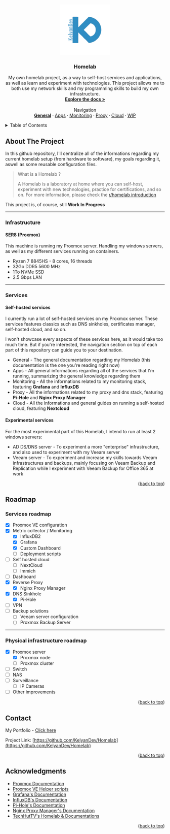 <a id="readme-top"></a>

<!--[![Contributors][contributors-shield]][contributors-url]
[![Forks][forks-shield]][forks-url]
[![Stargazers][stars-shield]][stars-url]
[![Issues][issues-shield]][issues-url]
[![MIT License][license-shield]][license-url]
[![LinkedIn][linkedin-shield]][linkedin-url] -->

<!-- PROJECT LOGO -->
<br />
<div align="center">
  <a href="https://github.com/KelyanDev/Homelab">
    <img src="logo.png" alt="Logo" width="160" height="160">
  </a>

<h3 align="center">Homelab</h3>

  <p align="center">
    My own homelab project, as a way to self-host services and applications, as well as learn and experiment with technologies. This project allows me to both use my network skills and my programming skills to build my own infrastructure.
    <br />
    <a href="https://github.com/KelyanDev/Homelab"><strong>Explore the docs »</strong></a>
    <br />
    <br />
    Navigation <br />
    <a href="https://github.com/KelyanDev/Homelab"><strong>General</strong></a>
    ·
    <a href="https://github.com/KelyanDev/Homelab/blob/main/apps/README.md">Apps</a>
    ·
    <a href="https://github.com/KelyanDev/Homelab/blob/main/monitoring/README.md">Monitoring</a>
    ·
    <a href="https://github.com/KelyanDev/Homelab/blob/main/proxy/README.md">Proxy</a>
    ·
    <a href="https://github.com/KelyanDev/Homelab/blob/main/cloud/README.md">Cloud</a>
    ·
    <a href="">WIP</a>
  </p>
</div>


<details>
  <summary>Table of Contents</summary>
  <ol>
    <li>
      <a href="#about-the-project">About The Project</a>
      <ul>
        <li><a href="#infrastructure">Infrastructure</a></li>
        <li><a href="#services">Services</a></li>
      </ul>
    </li>
    <li>
      <a href="#roadmap">Roadmap</a>
      <ul>
        <li><a href="#services-roadmap">Services roadmap</a></li>
        <li><a href="#physical-infrastructure-roadmap">Hardware roadmap</a></li>
      </ul>
    </li>
    <li><a href="#contact">Contact</a></li>
    <li><a href="#acknowledgments">Acknowledgments</a></li>
  </ol>
</details> 


<!-- ABOUT THE PROJECT -->
## About The Project

In this github repository, I'll centralize all of the informations regarding my current homelab setup (from hardware to software), my goals regarding it, aswell as some reusable configuration files.

> What is a Homelab ?
>
> A Homelab is a laboratory at home where you can self-host, experiment with new technologies, practice for certifications, and so on.
> For more information, please check the [r/homelab introduction](https://www.reddit.com/r/homelab/wiki/introduction/)

This project is, of course, still **Work In Progress**

<hr />

### Infrastructure

#### SER8 (Proxmox)  
This machine is running my Proxmox server. Handling my windows servers, as well as my different services running on containers.
* Ryzen 7 8845HS - 8 cores, 16 threads
* 32Go DDR5 5600 MHz
* 1To NVMe SSD
* 2.5 Gbps LAN 

<hr />

### Services

#### Self-hosted services
I currently run a lot of self-hosted services on my Proxmox server. These services features classics such as DNS sinkholes, certificates manager, self-hosted cloud, and so on.

I won't showcase every aspects of these services here, as it would take too much time. But if you're interested, the navigation section on top of each part of this repository can guide you to your destination.
- General - The general documentation regarding my Homelab (this documentation is the one you're reading right now)
- Apps - All general informations regarding all of the services that I'm running, summarizing the general knowledge regarding them
- Monitoring - All the informations related to my monitoring stack, featuring **Grafana** and **InfluxDB**
- Proxy - All the informations related to my proxy and dns stack, featuring **Pi-Hole** and **Nginx Proxy Manager**
- Cloud - All the informations and general guides on running a self-hosted cloud, featuring **Nextcloud**

#### Experimental services
For the most experimental part of this Homelab, I intend to run at least 2 windows servers:
* AD DS/DNS server - To experiment a more "enterprise" infrastructure, and also used to experiment with my Veeam server
* Veeam server - To experiment and increase my skills towards Veeam infrastructures and backups, mainly focusing on Veeam Backup and Replication while I experiment with Veeam Backup for Office 365 at work

<p align="right">(<a href="#readme-top">back to top</a>)</p>

<!-- ROADMAP -->
## Roadmap

### Services roadmap

- [X] Proxmox VE configuration
- [X] Metric collector / Monitoring
    - [X] InfluxDB2
    - [X] Grafana
    - [X] Custom Dashboard
    - [ ] Deployment scripts
- [ ] Self hosted cloud
    - [ ] NextCloud
    - [ ] Immich
- [ ] Dashboard
- [X] Reverse Proxy
    - [X] Nginx Proxy Manager
- [X] DNS Sinkhole
    - [X] Pi-Hole
- [ ] VPN
- [ ] Backup solutions
    - [ ] Veeam server configuration
    - [ ] Proxmox Backup Server

<hr />

### Physical infrastructure roadmap

- [X] Proxmox server
    - [X] Proxmox node
    - [ ] Proxmox cluster 
- [ ] Switch
- [ ] NAS
- [ ] Surveillance
    - [ ] IP Cameras
- [ ] Other improvements

<p align="right">(<a href="#readme-top">back to top</a>)</p>

<!-- CONTACT -->
## Contact

My Portfolio - [Click here](https://kelyandev.github.io/)

Project Link: [https://github.com/KelyanDev/Homelab](https://github.com/KelyanDev/Homelab)

<p align="right">(<a href="#readme-top">back to top</a>)</p>



<!-- ACKNOWLEDGMENTS -->
## Acknowledgments

* [Proxmox Documentation](https://pve.proxmox.com/wiki/Main_Page)
* [Proxmox VE Helper scripts](https://community-scripts.github.io/ProxmoxVE/)
* [Grafana's Documentation](https://grafana.com/docs/)
* [InfluxDB's Documentation](https://docs.influxdata.com/influxdb/v2/install/#choose-the-influxdata-key-pair-for-your-os-version)
* [Pi-Hole's Documentation](https://docs.pi-hole.net/)
* [Nginx Proxy Manager's Documentation](https://nginxproxymanager.com/guide/)
* [TechHutTV's Homelab & Documentations](https://github.com/TechHutTV/homelab)

<p align="right">(<a href="#readme-top">back to top</a>)</p>



<!-- MARKDOWN LINKS & IMAGES -->
<!-- https://www.markdownguide.org/basic-syntax/#reference-style-links -->
[contributors-shield]: https://img.shields.io/github/contributors/KelyanDev/Homelab.svg?style=for-the-badge
[contributors-url]: https://github.com/KelyanDev/Homelab/graphs/contributors
[forks-shield]: https://img.shields.io/github/forks/KelyanDev/Homelab.svg?style=for-the-badge
[forks-url]: https://github.com/KelyanDev/Homelab/network/members
[stars-shield]: https://img.shields.io/github/stars/KelyanDev/Homelab.svg?style=for-the-badge
[stars-url]: https://github.com/KelyanDev/Homelab/stargazers
[issues-shield]: https://img.shields.io/github/issues/KelyanDev/Homelab.svg?style=for-the-badge
[issues-url]: https://github.com/KelyanDev/Homelab/issues
[license-shield]: https://img.shields.io/github/license/KelyanDev/Homelab.svg?style=for-the-badge
[license-url]: https://github.com/KelyanDev/Homelab/blob/master/LICENSE.txt
[linkedin-shield]: https://img.shields.io/badge/-LinkedIn-black.svg?style=for-the-badge&logo=linkedin&colorB=555
[linkedin-url]: https://linkedin.com/in/linkedin_username

[Java.com]: https://img.shields.io/badge/java-%23ED8B00.svg?style=for-the-badge&logo=openjdk&logoColor=white
[Java-url]: [https://nextjs.org/](https://www.w3schools.com/java/)
[Firebase.com]: https://img.shields.io/badge/firebase-ffca28?style=for-the-badge&logo=firebase&logoColor=black
[Firebase-url]: [https://reactjs.org/](https://firebase.google.com/)
